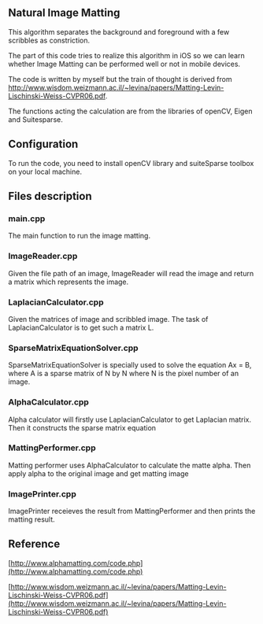## Natural Image Matting

This algorithm separates the background and foreground with a few scribbles as constriction.

The part of this code tries to realize this algorithm in iOS so we can learn whether Image Matting can be performed well or not in mobile devices.

The code is written by myself but the train of thought is derived from http://www.wisdom.weizmann.ac.il/~levina/papers/Matting-Levin-Lischinski-Weiss-CVPR06.pdf. 

The functions acting the calculation are from the libraries of openCV, Eigen and Suitesparse. 

## Configuration
To run the code, you need to install openCV library and suiteSparse toolbox on your local machine.

## Files description
### main.cpp
The main function to run the image matting.

### ImageReader.cpp
Given the file path of an image, ImageReader will read the image and return a matrix which represents the image.

### LaplacianCalculator.cpp
Given the matrices of image and scribbled image. The task of LaplacianCalculator is to get such a matrix L.
### SparseMatrixEquationSolver.cpp
SparseMatrixEquationSolver is specially used to solve the equation Ax = B, where A is a sparse matrix of N by N where N is the pixel number of an image.

### AlphaCalculator.cpp
Alpha calculator will firstly use LaplacianCalculator to get Laplacian matrix. Then it constructs the sparse matrix equation

### MattingPerformer.cpp
Matting performer uses AlphaCalculator to calculate the matte alpha. Then apply alpha to the original image and get matting image

### ImagePrinter.cppImagePrinter receieves the result from MattingPerformer and then prints the matting result. 

## Reference
[http://www.alphamatting.com/code.php](http://www.alphamatting.com/code.php)

[http://www.wisdom.weizmann.ac.il/~levina/papers/Matting-Levin-Lischinski-Weiss-CVPR06.pdf](http://www.wisdom.weizmann.ac.il/~levina/papers/Matting-Levin-Lischinski-Weiss-CVPR06.pdf)